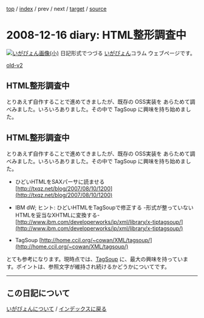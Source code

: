 [top](https://igapyon.github.io/diary/) 
 / [index](https://igapyon.github.io/diary/2008/index.html) 
 / prev 
 / next 
 / [target](https://igapyon.github.io/diary/2008/ig081216.html) 
 / [source](https://github.com/igapyon/diary/blob/gh-pages/2008/ig081216.html.src.md) 

2008-12-16 diary: HTML整形調査中
=====================================================================================================
[![いがぴょん画像(小)](https://igapyon.github.io/diary/images/iga200306s.jpg "いがぴょん")](https://igapyon.github.io/diary/memo/memoigapyon.html) 日記形式でつづる [いがぴょん](https://igapyon.github.io/diary/memo/memoigapyon.html)コラム ウェブページです。

[old-v2](ig081216-orig.html)

## HTML整形調査中

とりあえず自作することで進めてきましたが、既存の OSS実装を あらためて調べみました。いろいろありました。その中で TagSoup に興味を持ち始めました。


## HTML整形調査中

とりあえず自作することで進めてきましたが、既存の OSS実装を あらためて調べみました。いろいろありました。その中で TagSoup に興味を持ち始めました。

* ひどいHTMLをSAXパーサに読ませる
  [http://txqz.net/blog/2007/08/10/1200](http://txqz.net/blog/2007/08/10/1200)
  
* IBM dW; ヒント: ひどいHTMLをTagSoupで修正する -形式が整っていないHTMLを妥当なXHTMLに変換する-
  [http://www.ibm.com/developerworks/jp/xml/library/x-tiptagsoup/](http://www.ibm.com/developerworks/jp/xml/library/x-tiptagsoup/)
  
* TagSoup
  [http://home.ccil.org/~cowan/XML/tagsoup/](http://home.ccil.org/~cowan/XML/tagsoup/)

とても参考になります。現時点では、[TagSoup](http://home.ccil.org/~cowan/XML/tagsoup/) に、最大の興味を持っています。ポイントは、参照文字が維持され続けるかどうかについてです。


----------------------------------------------------------------------------------------------------

## この日記について
[いがぴょんについて](https://igapyon.github.io/diary/memo/memoigapyon.html) / [インデックスに戻る](https://igapyon.github.io/diary/idxall.html)
